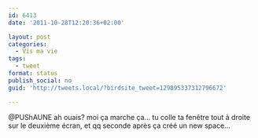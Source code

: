 ```yaml
---
id: 6413
date: '2011-10-28T12:20:36+02:00'

layout: post
categories:
  - Vis ma vie
tags:
  - tweet
format: status
publish_social: no
guid: 'http://tweets.local/?birdsite_tweet=129895337312796672'

---
```


@PUShAUNE ah ouais? moi ça marche ça… tu colle ta fenêtre tout à droite sur le deuxième écran, et qq seconde après ça créé un new space…